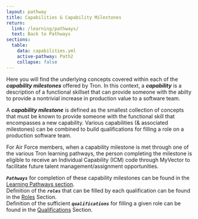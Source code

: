 ```yaml
---
layout: pathway
title: Capabilities & Capability Milestones
return:
  link: /learning/pathways/
  text: Back to Pathways
sections:
  table:
    data: capabilities.yml
    active-pathway: Path2
    collapse: false
---
```


Here you will find the underlying concepts covered within each of the ***capability milestones*** offered by Tron.  In this context, a ***capability*** is a description of a functional skillset that can provide someone with the abilty to provide a nontrivial increase in production value to a software team.

A ***capability milestone*** is defined as the smallest collection of concepts that must be known to provide someone with the functional skill that encompasses a new capability.  Various capabilities (& associated milestones) can be combined to build qualifications for filling a role on a production software team.

For Air Force members, when a capability milestone is met through one of the various Tron learning pathways, the person completing the milestone is eligible to receive an Individual Capability (ICM) code through MyVector to facilitate future talent management/assignment opportunities.

***`Pathways`*** for completion of these capability milestones can be found in the <a href="/learning/pathways">Learning Pathways section</a>. <br>
Definition of the ***`roles`*** that can be filled by each qualification can be found in the <a href="/learning/roles">Roles</a> Section. <br>
Definition of the sufficient ***`qualifications`*** for filling a given role can be found in the <a href="/learning/qualifications">Qualifications</a> Section. <br>


